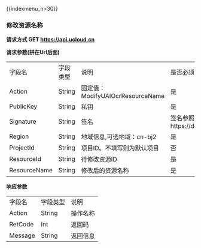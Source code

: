 {{indexmenu_n>30}}

### 修改资源名称

**请求方式 GET <https://api.ucloud.cn>**

**请求参数(拼在Url后面)**

|              |        |                              |                                                  |
| ------------ | ------ | ---------------------------- | ------------------------------------------------ |
| 字段名          | 字段类型   | 说明                           | 是否必须                                             |
| Action       | String | 固定值：ModifyUAIOcrResourceName | 是                                                |
| PublicKey    | String | 私钥                           | 是                                                |
| Signature    | String | 签名                           | 签名参照https://docs.ucloud.cn/api/summary/signature |
| Region       | String | 地域信息,可选地域：cn-bj2             | 是                                                |
| ProjectId    | String | 项目ID。不填写则为默认项目               | 否                                                |
| ResourceId   | String | 待修改资源ID                      | 是                                                |
| ResourceName | String | 修改后的资源名称                     | 是                                                |

**响应参数**

|         |        |      |
| ------- | ------ | ---- |
| 字段名     | 字段类型   | 说明   |
| Action  | String | 操作名称 |
| RetCode | Int    | 返回码  |
| Message | String | 返回信息 |
